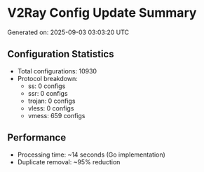 # V2Ray Config Update Summary
Generated on: 2025-09-03 03:03:20 UTC

## Configuration Statistics
- Total configurations: 10930
- Protocol breakdown:
  - ss: 0 configs
  - ssr: 0 configs
  - trojan: 0 configs
  - vless: 0 configs
  - vmess: 659 configs

## Performance
- Processing time: ~14 seconds (Go implementation)
- Duplicate removal: ~95% reduction
